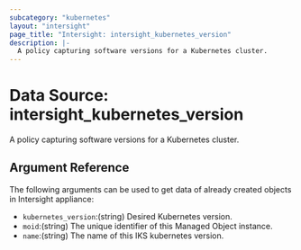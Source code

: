 ```yaml
---
subcategory: "kubernetes"
layout: "intersight"
page_title: "Intersight: intersight_kubernetes_version"
description: |-
  A policy capturing software versions for a Kubernetes cluster.
---
```


# Data Source: intersight_kubernetes_version
A policy capturing software versions for a Kubernetes cluster.
## Argument Reference
The following arguments can be used to get data of already created objects in Intersight appliance:
* `kubernetes_version`:(string) Desired Kubernetes version. 
* `moid`:(string) The unique identifier of this Managed Object instance. 
* `name`:(string) The name of this IKS kubernetes version. 
